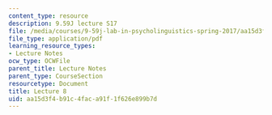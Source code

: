 ```yaml
---
content_type: resource
description: 9.59J lecture S17
file: /media/courses/9-59j-lab-in-psycholinguistics-spring-2017/aa15d3f4b91c4faca91f1f626e899b7d_MIT9_59jS17_lec8.pdf
file_type: application/pdf
learning_resource_types:
- Lecture Notes
ocw_type: OCWFile
parent_title: Lecture Notes
parent_type: CourseSection
resourcetype: Document
title: Lecture 8
uid: aa15d3f4-b91c-4fac-a91f-1f626e899b7d
---
```

